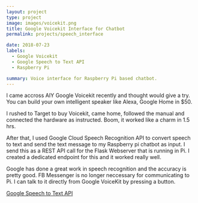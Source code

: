 ```yaml
---
layout: project
type: project
image: images/voicekit.png
title: Google Voicekit Interface for Chatbot
permalink: projects/speech_interface

date: 2018-07-23
labels:
  - Google Voicekit
  - Google Speech to Text API
  - Raspberry Pi

summary: Voice interface for Raspberry Pi based chatbot.
---
```


I came accross AIY Google Voicekit recently and thought would give a try. You can build your own intelligent speaker like Alexa, Google Home in $50.<br/>

I rushed to Target to buy Voicekit, came home, followed the manual and connected the hardware as instructed. Boom, it worked like a charm in 1.5  hrs.

After that, I used Google Cloud Speech Recognition API to convert speech to text and send the text message to my Raspberry pi chatbot as input. I send this as a REST API call for the Flask Webserver that is running in Pi. I created a dedicated endpoint for this and it worked really well.

Google has done a great work in speech recognition and the accuracy is pretty good. FB Messenger is no longer neccessary for communicating to Pi. I can talk to it directly from Google VoiceKit by pressing a button.

[Google Speech to Text API](https://cloud.google.com/speech-to-text/)<br/>

